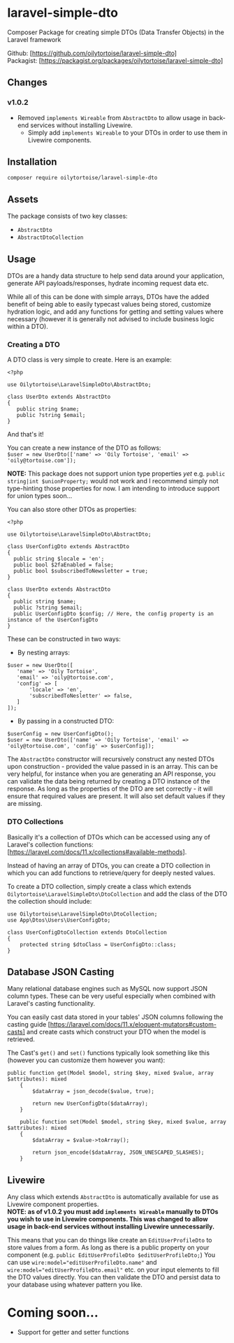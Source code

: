 # laravel-simple-dto
Composer Package for creating simple DTOs (Data Transfer Objects) in the Laravel framework  
  
Github: [https://github.com/oilytortoise/laravel-simple-dto]  
Packagist: [https://packagist.org/packages/oilytortoise/laravel-simple-dto]  
  
## Changes
### v1.0.2
- Removed `implements Wireable` from `AbstractDto` to allow usage in back-end services without installing Livewire.
    - Simply add `implements Wireable` to your DTOs in order to use them in Livewire components.

## Installation
`composer require oilytortoise/laravel-simple-dto`
  
  

## Assets
The package consists of two key classes:
 - `AbstractDto`
 - `AbstractDtoCollection`
  
  
 ## Usage
 DTOs are a handy data structure to help send data around your application, generate API payloads/responses, hydrate incoming request data etc.

 While all of this can be done with simple arrays, DTOs have the added benefit of being able to easily typecast values being stored, customize hydration logic, and add any functions for getting and setting values where necessary (however it is generally not advised to include business logic within a DTO).
  
  

### Creating a DTO
 A DTO class is very simple to create. Here is an example:

 ```
<?php

use Oilytortoise\LaravelSimpleDto\AbstractDto;

class UserDto extends AbstractDto
{
    public string $name;
    public ?string $email;
}
 ```

 And that's it!

 You can create a new instance of the DTO as follows:  
 `$user = new UserDto(['name' => 'Oily Tortoise', 'email' => 'oily@tortoise.com']);`

 **NOTE:** This package does not support union type properties *yet* e.g. `public string|int $unionProperty;` would not work and I recommend simply not type-hinting those properties for now. I am intending to introduce support for union types soon...

 You can also store other DTOs as properties:
  ```
<?php

use Oilytortoise\LaravelSimpleDto\AbstractDto;

class UserConfigDto extends AbstractDto
{
    public string $locale = 'en';
    public bool $2faEnabled = false;
    public bool $subscribedToNewsletter = true;
}

class UserDto extends AbstractDto
{
    public string $name;
    public ?string $email;
    public UserConfigDto $config; // Here, the config property is an instance of the UserConfigDto
}
 ```

 These can be constructed in two ways:
 - By nesting arrays:
 ```
 $user = new UserDto([
    'name' => 'Oily Tortoise',
    'email' => 'oily@tortoise.com',
    'config' => [
        'locale' => 'en',
        'subscribedToNesletter' => false,
    ]
 ]);
 ```

 - By passing in a constructed DTO:
 ```
 $userConfig = new UserConfigDto();
 $user = new UserDto(['name' => 'Oily Tortoise', 'email' => 'oily@tortoise.com', 'config' => $userConfig]);
 ```

 The `AbstractDto` constructor will recursively construct any nested DTOs upon construction - provided the value passed in is an array.
 This can be very helpful, for instance when you are generating an API response, you can validate the data being returned by creating a DTO instance of the response. As long as the properties of the DTO are set correctly - it will ensure that required values are present. It will also set default values if they are missing.
  

 ### DTO Collections
 Basically it's a collection of DTOs which can be accessed using any of Laravel's collection functions: [https://laravel.com/docs/11.x/collections#available-methods].

Instead of having an array of DTOs, you can create a DTO collection in which you can add functions to retrieve/query for deeply nested values.

To create a DTO collection, simply create a class which extends `Oilytortoise\LaravelSimpleDto\DtoCollection` and add the class of the DTO the collection should include:
  
```
use Oilytortoise\LaravelSimpleDto\DtoCollection;
use App\Dtos\Users\UserConfigDto;

class UserConfigDtoCollection extends DtoCollection
{
    protected string $dtoClass = UserConfigDto::class;
}
```
  
  

## Database JSON Casting
Many relational database engines such as MySQL now support JSON column types. These can be very useful especially when combined with Laravel's casting functionality.

You can easily cast data stored in your tables' JSON columns following the casting guide [https://laravel.com/docs/11.x/eloquent-mutators#custom-casts] and create casts which construct your DTO when the model is retrieved.

The Cast's `get()` and `set()` functions typically look something like this (however you can customize them however you want):
```
public function get(Model $model, string $key, mixed $value, array $attributes): mixed
    {
        $dataArray = json_decode($value, true);

        return new UserConfigDto($dataArray);
    }

    public function set(Model $model, string $key, mixed $value, array $attributes): mixed
    {
        $dataArray = $value->toArray();

        return json_encode($dataArray, JSON_UNESCAPED_SLASHES);
    }
```
  
  

 ## Livewire
 Any class which extends `AbstractDto` is automatically available for use as Livewire component properties.  
 **NOTE: as of v1.0.2 you must add `implements Wireable` manually to DTOs you wish to use in Livewire components. This was changed to allow usage in back-end services without installing Livewire unnecessarily.**

 This means that you can do things like create an `EditUserProfileDto` to store values from a form. As long as there is a public property on your component (e.g. `public EditUserProfileDto $editUserProfileDto;`) You can use `wire:model="editUserProfileDto.name"` and `wire:model="editUserProfileDto.email"` etc. on your input elements to fill the DTO values directly. You can then validate the DTO and persist data to your database using whatever pattern you like.
  
  

 # Coming soon...
 - Support for getter and setter functions